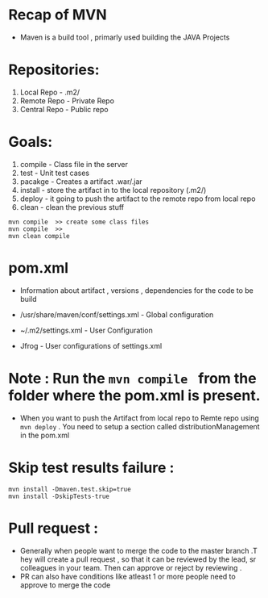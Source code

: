 # Recap of MVN 

* Maven is a build tool , primarly used building the JAVA Projects 

# Repositories:
1. Local Repo  - .m2/ 
2. Remote Repo - Private Repo
3. Central Repo - Public repo 

# Goals:
1. compile  - Class file in the server 
2. test     - Unit test cases 
3. pacakge  - Creates a artifact .war/.jar 
4. install  - store the artifact in to the local repository (.m2/)
5. deploy   - it going to push the artifact to the remote repo from local repo 
6. clean    - clean the previous stuff 

```
mvn compile  >> create some class files 
mvn compile  >> 
mvn clean compile 
```

# pom.xml 
* Information about artifact , versions , dependencies for the code to be build 

* /usr/share/maven/conf/settings.xml - Global configuration 
* ~/.m2/settings.xml                 - User Configuration 

* Jfrog - User configurations of settings.xml 

# Note : Run the ```mvn compile ``` from the folder where the pom.xml is present. 

* When you want to push the Artifact from local repo to Remte repo using ```mvn deploy``` . You need to setup a section called distributionManagement in the pom.xml 

# Skip test results failure :

```
mvn install -Dmaven.test.skip=true
mvn install -DskipTests-true

```

# Pull request :
* Generally when people want to merge the code to the master branch .T hey will create a pull request , so that it can be reviewed by the lead, sr colleagues in your team. Then can approve or reject by reviewing . 
* PR can also have conditions like atleast 1 or more people need to approve to merge the code 